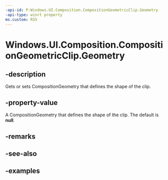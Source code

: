 ```yaml
---
-api-id: P:Windows.UI.Composition.CompositionGeometricClip.Geometry
-api-type: winrt property
ms.custom: RS5
---
```


<!-- Property syntax.
public CompositionGeometry Geometry { get;  set; }
-->

# Windows.UI.Composition.CompositionGeometricClip.Geometry

## -description

Gets or sets CompositionGeometry that defines the shape of the clip.

## -property-value

A CompositionGeometry that defines the shape of the clip. The default is **null**.

## -remarks

## -see-also

## -examples

